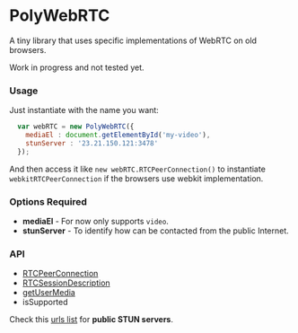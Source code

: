# PolyWebRTC
A tiny library that uses specific implementations of WebRTC on old browsers.

Work in progress and not tested yet.

### Usage
Just instantiate with the name you want:

```Javascript
  var webRTC = new PolyWebRTC({
    mediaEl : document.getElementById('my-video'),
    stunServer : '23.21.150.121:3478'
  });
```

And then access it like `new webRTC.RTCPeerConnection()` to instantiate `webkitRTCPeerConnection` if the browsers use webkit implementation.

### Options Required

* **mediaEl** - For now only supports `video`.
* **stunServer** - To identify how can be contacted from the public Internet.

### API

* [RTCPeerConnection](https://developer.mozilla.org/en-US/docs/Web/API/RTCPeerConnection)
* [RTCSessionDescription](https://developer.mozilla.org/en-US/docs/Web/API/RTCSessionDescription)
* [getUserMedia](https://developer.mozilla.org/en-US/docs/Web/API/Navigator/getUserMedia)
* isSupported

Check this [urls list](http://emc.cc.st/public-stun.txt) for **public STUN servers**.